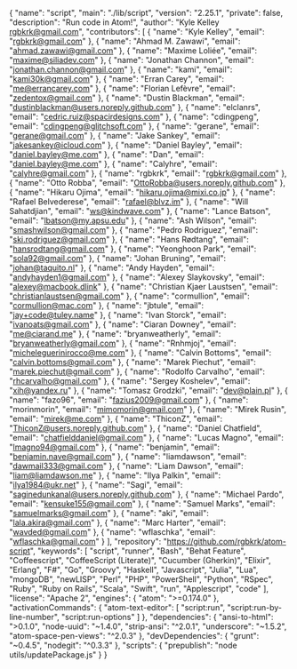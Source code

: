{
  "name": "script",
  "main": "./lib/script",
  "version": "2.25.1",
  "private": false,
  "description": "Run code in Atom!",
  "author": "Kyle Kelley <rgbkrk@gmail.com>",
  "contributors": [
    {
      "name": "Kyle Kelley",
      "email": "rgbkrk@gmail.com"
    },
    {
      "name": "Ahmad M. Zawawi",
      "email": "ahmad.zawawi@gmail.com"
    },
    {
      "name": "Maxime Loliée",
      "email": "maxime@siliadev.com"
    },
    {
      "name": "Jonathan Channon",
      "email": "jonathan.channon@gmail.com"
    },
    {
      "name": "kami",
      "email": "kami30k@gmail.com"
    },
    {
      "name": "Erran Carey",
      "email": "me@errancarey.com"
    },
    {
      "name": "Florian Lefèvre",
      "email": "zedentox@gmail.com"
    },
    {
      "name": "Dustin Blackman",
      "email": "dustinblackman@users.noreply.github.com"
    },
    {
      "name": "elclanrs",
      "email": "cedric.ruiz@spacirdesigns.com"
    },
    {
      "name": "cdingpeng",
      "email": "cdingpeng@glitchsoft.com"
    },
    {
      "name": "gerane",
      "email": "gerane@gmail.com"
    },
    {
      "name": "Jake Sankey",
      "email": "jakesankey@icloud.com"
    },
    {
      "name": "Daniel Bayley",
      "email": "daniel.bayley@me.com"
    },
    {
      "name": "Dan",
      "email": "daniel.bayley@me.com"
    },
    {
      "name": "Calyhre",
      "email": "calyhre@gmail.com"
    },
    {
      "name": "rgbkrk",
      "email": "rgbkrk@gmail.com"
    },
    {
      "name": "Otto Robba",
      "email": "OttoRobba@users.noreply.github.com"
    },
    {
      "name": "Hikaru Ojima",
      "email": "hikaru.ojima@mixi.co.jp"
    },
    {
      "name": "Rafael Belvederese",
      "email": "rafael@blvz.im"
    },
    {
      "name": "Will Sahatdjian",
      "email": "ws@kindwave.com"
    },
    {
      "name": "Lance Batson",
      "email": "lbatson@my.apsu.edu"
    },
    {
      "name": "Ash Wilson",
      "email": "smashwilson@gmail.com"
    },
    {
      "name": "Pedro Rodriguez",
      "email": "ski.rodriguez@gmail.com"
    },
    {
      "name": "Hans Rødtang",
      "email": "hansrodtang@gmail.com"
    },
    {
      "name": "Yeonghoon Park",
      "email": "sola92@gmail.com"
    },
    {
      "name": "Johan Bruning",
      "email": "johan@taquito.nl"
    },
    {
      "name": "Andy Hayden",
      "email": "andyhayden1@gmail.com"
    },
    {
      "name": "Alexey Slaykovsky",
      "email": "alexey@macbook.dlink"
    },
    {
      "name": "Christian Kjaer Laustsen",
      "email": "christianlaustsen@gmail.com"
    },
    {
      "name": "cormullion",
      "email": "cormullion@mac.com"
    },
    {
      "name": "jbtule",
      "email": "jay+code@tuley.name"
    },
    {
      "name": "Ivan Storck",
      "email": "ivanoats@gmail.com"
    },
    {
      "name": "Ciaran Downey",
      "email": "me@ciarand.me"
    },
    {
      "name": "bryanweatherly",
      "email": "bryanweatherly@gmail.com"
    },
    {
      "name": "Rnhmjoj",
      "email": "micheleguerinirocco@me.com"
    },
    {
      "name": "Calvin Bottoms",
      "email": "calvin.bottoms@gmail.com"
    },
    {
      "name": "Marek Piechut",
      "email": "marek.piechut@gmail.com"
    },
    {
      "name": "Rodolfo Carvalho",
      "email": "rhcarvalho@gmail.com"
    },
    {
      "name": "Sergey Koshelev",
      "email": "xih@yandex.ru"
    },
    {
      "name": "Tomasz Grodzki",
      "email": "dev@plain.pl"
    },
    {
      "name": "fazo96",
      "email": "fazius2009@gmail.com"
    },
    {
      "name": "morinmorin",
      "email": "mimomorin@gmail.com"
    },
    {
      "name": "Mirek Rusin",
      "email": "mirek@me.com"
    },
    {
      "name": "ThiconZ",
      "email": "ThiconZ@users.noreply.github.com"
    },
    {
      "name": "Daniel Chatfield",
      "email": "chatfielddaniel@gmail.com"
    },
    {
      "name": "Lucas Magno",
      "email": "lmagno94@gmail.com"
    },
    {
      "name": "benjamin",
      "email": "benjamin.nave@gmail.com"
    },
    {
      "name": "liamdawson",
      "email": "dawmail333@gmail.com"
    },
    {
      "name": "Liam Dawson",
      "email": "liam@liamdawson.me"
    },
    {
      "name": "Ilya Palkin",
      "email": "ilya1984@ukr.net"
    },
    {
      "name": "Sagi",
      "email": "saginedunkanal@users.noreply.github.com"
    },
    {
      "name": "Michael Pardo",
      "email": "kensuke155@gmail.com"
    },
    {
      "name": "Samuel Marks",
      "email": "samuelmarks@gmail.com"
    },
    {
      "name": "aki",
      "email": "lala.akira@gmail.com"
    },
    {
      "name": "Marc Harter",
      "email": "wavded@gmail.com"
    },
    {
      "name": "wflaschka",
      "email": "wflaschka@gmail.com"
    }
  ],
  "repository": "https://github.com/rgbkrk/atom-script",
  "keywords": [
    "script",
    "runner",
    "Bash",
    "Behat Feature",
    "Coffeescript",
    "CoffeeScript (Literate)",
    "Cucumber (Gherkin)",
    "Elixir",
    "Erlang",
    "F#",
    "Go",
    "Groovy",
    "Haskell",
    "Javascript",
    "Julia",
    "Lua",
    "mongoDB",
    "newLISP",
    "Perl",
    "PHP",
    "PowerShell",
    "Python",
    "RSpec",
    "Ruby",
    "Ruby on Rails",
    "Scala",
    "Swift",
    "run",
    "Applescript",
    "code"
  ],
  "license": "Apache 2",
  "engines": {
    "atom": ">=0.174.0"
  },
  "activationCommands": {
    "atom-text-editor": [
      "script:run",
      "script:run-by-line-number",
      "script:run-options"
    ]
  },
  "dependencies": {
    "ansi-to-html": ">0.1.0",
    "node-uuid": "~1.4.0",
    "strip-ansi": "^2.0.1",
    "underscore": "~1.5.2",
    "atom-space-pen-views": "^2.0.3"
  },
  "devDependencies": {
    "grunt": "~0.4.5",
    "nodegit": "^0.3.3"
  },
  "scripts": {
    "prepublish": "node utils/updatePackage.js"
  }
}
